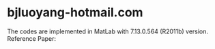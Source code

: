 # bjluoyang-hotmail.com
The codes are implemented in MatLab with 7.13.0.564 (R2011b) version.
Reference Paper:
